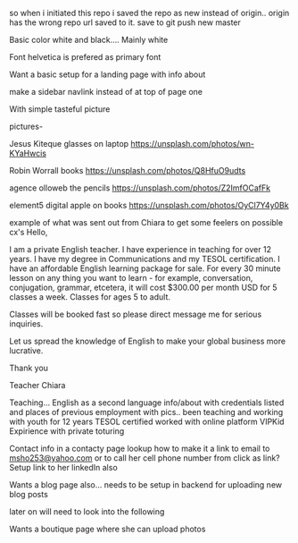 so when i initiated this repo i saved the repo as new instead of origin.. origin has the wrong repo url saved to it.
save to git push new master

Basic color white and black…. Mainly white

Font helvetica is prefered as primary font

Want a basic setup for a landing page with info about

make a sidebar navlink instead of at top of page one

With simple tasteful picture

pictures-

Jesus Kiteque
glasses on laptop
https://unsplash.com/photos/wn-KYaHwcis

Robin Worrall
books
https://unsplash.com/photos/Q8HfuO9udts

agence olloweb
the pencils
https://unsplash.com/photos/Z2ImfOCafFk

element5 digital
apple on books
https://unsplash.com/photos/OyCl7Y4y0Bk

example of what was sent out from Chiara to get some feelers on possible cx's
Hello,

I am a private English teacher. I have experience in teaching for over 12 years. I have my degree in Communications and my TESOL certification. I have an affordable English learning package for sale. For every 30 minute lesson on any thing you want to learn - for example, conversation, conjugation, grammar, etcetera, it will cost \$300.00 per month USD for 5 classes a week. Classes for ages 5 to adult.

Classes will be booked fast so please direct message me for serious inquiries.

Let us spread the knowledge of English to make your global business more lucrative.

Thank you

Teacher Chiara

Teaching… English as a second language info/about with credentials listed and places of previous employment with pics..
been teaching and working with youth for 12 years
TESOL certified
worked with online platform VIPKid
Expirience with private toturing

Contact info in a contacty page lookup how to make it a link to email to msho253@yahoo.com or to call her cell phone number from click as link?
Setup link to her linkedIn also

Wants a blog page also… needs to be setup in backend for uploading new blog posts

later on will need to look into the following

Wants a boutique page where she can upload photos
